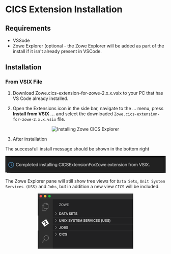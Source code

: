 # CICS Extension Installation

## Requirements

- VSSode
- Zowe Explorer (optional - the Zowe Explorer will be added as part of the install if it isn't already present in VSCode.

## Installation

### From VSIX File 

1. Download Zowe.cics-extension-for-zowe-2.x.x.vsix to your PC that has VS Code already installed.

2. Open the Extensions icon in the side bar, navigate to the ... menu, press **Install from VSIX ...** and select the downloaded `Zowe.cics-extension-for-zowe-2.x.x.vsix` file.

<p align="center">
<img src="./images/zowe-cics-explorer-install.gif" alt="Installing Zowe CICS Explorer" width="700px"/> 
</p>

3. After installation

The successfull install message should be shown in the bottom right

<p align="center">
<img src="./images/info-message-install-completed.png" alt="Zowe CICS Explorer install completed" width="550px"/> 
</p>

The Zowe Explorer pane will still show tree views for `Data Sets`, `Unit System Services (USS)` and `Jobs`, but in addition a new view `CICS` will be included.

<p align="center">
<img src="./images/cics-tree-in-zowe-pane.png" alt="CICS tree in Zowe pane" width="300px"/> 
</p>